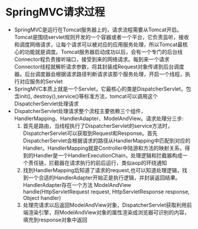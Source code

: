 # SpringMVC请求过程
+ SpringMVC是运行在Tomcat服务器上的，请求流程需要从Tomcat开启。Tomcat是围绕servlet规则开发的一个容器或者一个平台，它负责监听，接收和调度网络请求，让每个请求可以被对应的应用服务处理，所以Tomcat最核心的功能就是调度。Tomcat服务器启动成功以后，会有一个专门的后台线Connector程负责接听端口，接受到来的网络请求。每到来一个请求Connector线程就解析请求参数，将其封装成Request对象传递到后台调度器。后台调度器会根据请求路径判断请求该那个服务处理，开启一个线程，执行对应服务的Servlet
+ SpringMVC本质上就是一个Servlet，它最核心的类是DispatcherServlet，包含init(), destroy(),service()等标准方法，tomcat可以调用这个DispatcherServlet处理请求
+ DispatcherServlet处理请求整个流程主要依赖三个组件，HandlerMapping、HandlerAdapter、ModelAndView。请求处理分三步:
    1. 首先是路由，当线程执行了DispatcherServlet的service方法时，DispatcherServlet可以获取到Request和Response。首先DispatcherServlet会根据请求的路径从HandlerMapping中匹配到对应的Handler。HandlerMapping就是Controller中陆游和方法的映射关系，得到的Handler是一个HandlerExecutionChain，处理逻辑和拦截器构成一个责任链，拦截器在请求执行的前后运行，类似aop的环绕通知
    2. 找到HandlerMapping后知道了请求的request,也可以知道处理逻辑，找到一个合适的HandlerAdapter开始正是执行逻辑，并封装返回结果。HandlerAdapter存在一个方法 ModelAndView handle(HttpServletRequest request, HttpServletResponse response, Object handler) 
    3. 处理完请求以后返回ModelAndView对象，DispatcherServlet获取利用前端渲染引擎，将ModelAndView对象的属性渲染成浏览器可识别的内容，填充到response对象中返回